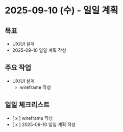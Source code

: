 # 2025-09-10 (수) - 일일 계획

## 목표
- UX/UI 설계
- 2025-09-10 일일 계획 작성

## 주요 작업
- UX/UI 설계
    - wireframe 작성

## 일일 체크리스트
- [ x ] wireframe 작성
- [ x ] 2025-09-10 일일 계획 작성
